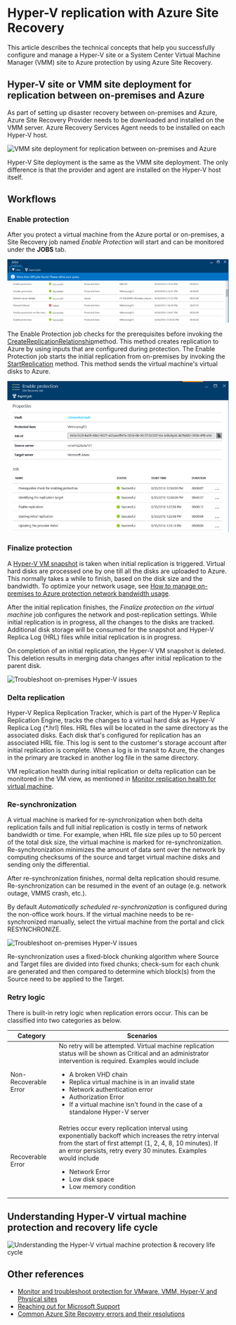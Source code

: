 <properties
	pageTitle="Hyper-V replication with Azure Site Recovery | Microsoft Azure"
	description="Use this article to understand the technical concepts that help you successfully install, configure, and manage Azure Site Recovery."
	services="site-recovery"
	documentationCenter=""
	authors="anbacker"
	manager="mkjain"
	editor=""/>

<tags
	ms.service="site-recovery"
	ms.devlang="na"
	ms.topic="article"
	ms.tgt_pltfrm="na"
	ms.workload="storage-backup-recovery"
	ms.date="09/12/2016"
	ms.author="anbacker"/>  


# Hyper-V replication with Azure Site Recovery

This article describes the technical concepts that help you successfully configure and manage a Hyper-V site or a System Center Virtual Machine Manager (VMM) site to Azure protection by using Azure Site Recovery.

## Hyper-V site or VMM site deployment for replication between on-premises and Azure

As part of setting up disaster recovery between on-premises and Azure, Azure Site Recovery Provider needs to be downloaded and installed on the VMM server. Azure Recovery Services Agent needs to be installed on each Hyper-V host.

![VMM site deployment for replication between on-premises and Azure](media/site-recovery-understanding-site-to-azure-protection/image00.png)

Hyper-V Site deployment is the same as the VMM site deployment. The only difference is that the provider and agent are installed on the Hyper-V host itself.

## Workflows

### Enable protection
After you protect a virtual machine from the Azure portal or on-premises, a Site Recovery job named *Enable Protection* will start and can be monitored under the **JOBS** tab.

![Troubleshoot on-premises Hyper-V issues](media/site-recovery-understanding-site-to-azure-protection/image001.PNG)

The Enable Protection job checks for the prerequisites before invoking the [CreateReplicationRelationship](https://msdn.microsoft.com/library/hh850036.aspx)method. This method creates replication to Azure by using inputs that are configured during protection. The Enable Protection job starts the initial replication from on-premises by invoking the [StartReplication](https://msdn.microsoft.com/library/hh850303.aspx) method. This method sends the virtual machine's virtual disks to Azure.

![Troubleshoot on-premises Hyper-V issues](media/site-recovery-understanding-site-to-azure-protection/IMAGE002.PNG)

### Finalize protection
A [Hyper-V VM snapshot](https://technet.microsoft.com/library/dd560637.aspx) is taken when initial replication is triggered. Virtual hard disks are processed one by one till all the disks are uploaded to Azure. This normally takes a while to finish, based on the disk size and the bandwidth. To optimize your network usage, see [How to manage on-premises to Azure protection network bandwidth usage](https://support.microsoft.com/kb/3056159).

After the initial replication finishes, the *Finalize protection on the virtual machine* job configures the network and post-replication settings. While initial replication is in progress, all the changes to the disks are tracked. Additional disk storage will be consumed for the snapshot and Hyper-V Replica Log (HRL) files while initial replication is in progress.

On completion of an initial replication, the Hyper-V VM snapshot is deleted. This deletion results in merging data changes after initial replication to the parent disk.

![Troubleshoot on-premises Hyper-V issues](media/site-recovery-understanding-site-to-azure-protection/image03.png)

### Delta replication
Hyper-V Replica Replication Tracker, which is part of the Hyper-V Replica Replication Engine, tracks the changes to a virtual hard disk as Hyper-V Replica Log (*.hrl) files. HRL files will be located in the same directory as the associated disks. Each disk that's configured for replication has an associated HRL file. This log is sent to the customer's storage account after initial replication is complete. When a log is in transit to Azure, the changes in the primary are tracked in another log file in the same directory.

VM replication health during initial replication or delta replication can be monitored in the VM view, as mentioned in [Monitor replication health for virtual machine](./site-recovery-monitoring-and-troubleshooting.md#monitor-replication-health-for-virtual-machine).  

### Re-synchronization
A virtual machine is marked for re-synchronization when both delta replication fails and full initial replication is costly in terms of network bandwidth or time. For example, when HRL file size piles up to 50 percent of the total disk size, the virtual machine is marked for re-synchronization. Re-synchronization minimizes the amount of data sent over the network by computing checksums of the source and target virtual machine disks and sending only the differential.

After re-synchronization finishes, normal delta replication should resume. Re-synchronization can be resumed in the event of an outage (e.g. network outage, VMMS crash, etc.).

By default *Automatically scheduled re-synchronization* is configured during the non-office work hours. If the virtual machine needs to be re-synchronized manually, select the virtual machine from the portal and click RESYNCHRONIZE.

![Troubleshoot on-premises Hyper-V issues](media/site-recovery-understanding-site-to-azure-protection/image04.png)

Re-synchronization uses a fixed-block chunking algorithm where Source and Target files are divided into fixed chunks; check-sum for each chunk are generated and then compared to determine which block(s) from the Source need to be applied to the Target.

### Retry logic
There is built-in retry logic when replication errors occur. This can be classified into two categories as below.

| Category              	| Scenarios                                    |
|---------------------------|----------------------------------------------|
| Non-Recoverable Error 	| No retry will be attempted. Virtual machine replication status will be shown as Critical and an administrator intervention is required. Examples would include <ul><li>A broken VHD chain</li><li>Replica virtual machine is in an invalid state</li><li>Network authentication error</li><li>Authorization Error</li><li>If a virtual machine isn't found in the case of a standalone Hyper-V server</li></ul>|
| Recoverable Error     	| Retries occur every replication interval using exponentially backoff which increases the retry interval from the start of first attempt (1, 2, 4, 8, 10 minutes). If an error persists, retry every 30 minutes. Examples would include <ul><li>Network Error</li><li>Low disk space</li><li>Low memory condition</li></ul>|

## Understanding Hyper-V virtual machine protection and recovery life cycle

![Understanding the Hyper-V virtual machine protection & recovery life cycle](media/site-recovery-understanding-site-to-azure-protection/image05.png)

## Other references

- [Monitor and troubleshoot protection for VMware, VMM, Hyper-V and Physical sites](./site-recovery-monitoring-and-troubleshooting.md)
- [Reaching out for Microsoft Support](./site-recovery-monitoring-and-troubleshooting.md#reaching-out-for-microsoft-support)
- [Common Azure Site Recovery errors and their resolutions](./site-recovery-monitoring-and-troubleshooting.md#common-asr-errors-and-their-resolutions)
